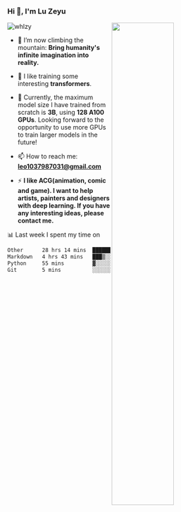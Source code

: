 ### Hi 👋, I'm Lu Zeyu

<img src="https://komarev.com/ghpvc/?username=whlzy&label=Profile%20views&color=0e75b6&style=flat" alt="whlzy" />
<img align="right" width="53%" src="https://github-readme-stats.vercel.app/api?username=whlzy&show_icons=true">

- 🔭 I’m now climbing the mountain: **Bring humanity's infinite imagination into reality.**

- 🌄 I like training some interesting **transformers**.

- 🌠 Currently, the maximum model size I have trained from scratch is **3B**, using **128 A100 GPUs**. Looking forward to the opportunity to use more GPUs to train larger models in the future!

- 📫 How to reach me: **leo1037987031@gmail.com**

- ⚡ **I like ACG(animation, comic and game). I want to help artists, painters and designers with deep learning. If you have any interesting ideas, please contact me.**

📊 Last week I spent my time on

<!--START_SECTION:waka-->

```txt
Other      28 hrs 14 mins  ████████████████████▓░░░░   83.12 %
Markdown   4 hrs 43 mins   ███▒░░░░░░░░░░░░░░░░░░░░░   13.88 %
Python     55 mins         ▓░░░░░░░░░░░░░░░░░░░░░░░░   02.73 %
Git        5 mins          ░░░░░░░░░░░░░░░░░░░░░░░░░   00.27 %
```

<!--END_SECTION:waka-->

